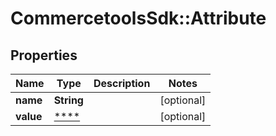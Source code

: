 # CommercetoolsSdk::Attribute

## Properties
Name | Type | Description | Notes
------------ | ------------- | ------------- | -------------
**name** | **String** |  | [optional] 
**value** | [****](.md) |  | [optional] 

